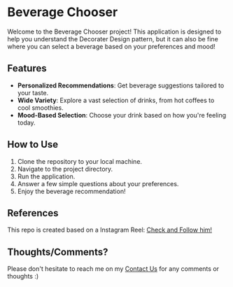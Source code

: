 # Beverage Chooser

Welcome to the Beverage Chooser project! This application is designed to help you understand the Decorater Design pattern, but it can also be fine 
where you can select a beverage based on your preferences and mood!

## Features

- **Personalized Recommendations**: Get beverage suggestions tailored to your taste.
- **Wide Variety**: Explore a vast selection of drinks, from hot coffees to cool smoothies.
- **Mood-Based Selection**: Choose your drink based on how you're feeling today.

## How to Use

1. Clone the repository to your local machine.
2. Navigate to the project directory.
3. Run the application.
4. Answer a few simple questions about your preferences.
5. Enjoy the beverage recommendation!

## References

This repo is created based on a Instagram Reel: [Check and Follow him!](https://www.instagram.com/reel/C7hnnrXAnot/)

## Thoughts/Comments?

Please don't hesitate to reach me on my [Contact Us](mailto:samahdeveloper97@gmail.com?subject=Beverage%20Chooser%20Repo&body=Dear%20Samah,%0A%0AI%20have%20the%20below%20comment%20on%20your%20repo%0A%0A ) for any comments or thoughts :) 

